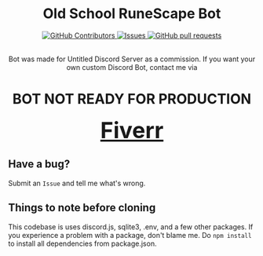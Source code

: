 <div align="center">
    <!-- <img src="./image.png" height="128" style="border-radius: 99999px"> -->
</div>
<h1 align="center">Old School RuneScape Bot</h1>
<div align="center">
    <a href="https://github.com/JayNightmare/Old-School-RuneScape/graphs/contributors">
      <img alt="GitHub Contributors" src="https://img.shields.io/github/contributors/JayNightmare/Old-School-RuneScape?color=2db94d" />
    </a>
    <a href="https://github.com/JayNightmare/Old-School-RuneScape/issues">
      <img alt="Issues" src="https://img.shields.io/github/issues/JayNightmare/Old-School-RuneScape?color=0088ff" />
    </a>
    <a href="https://github.com/JayNightmare/Old-School-RuneScape/pulls">
      <img alt="GitHub pull requests" src="https://img.shields.io/github/issues-pr/JayNightmare/Old-School-RuneScape?color=0088ff" />
    </a>
    <br/>
</div>

<div align="center">
  <!-- <div>
    <a href="https://top.gg/bot/1278098225353719869">
      <img src="https://top.gg/api/widget/upvotes/1278098225353719869.svg">
    </a>
    <a href="https://discord.com/application-directory/1278098225353719869">
      <p>Discord App Directory</p>
    </a>
  </div> -->
</div>

<br/>

<div align="center">
    <p>Bot was made for Untitled Discord Server as a commission. If you want your own custom Discord Bot, contact me via</p> 
</div>
<div align=center>

# BOT NOT READY FOR PRODUCTION

</div>

<div align="center">
    <a href=https://www.fiverr.com/s/bdoQ9mN style="font-size: 45px;  font-weight: bold;">Fiverr</a>
</div>


## Have a bug?
Submit an `Issue` and tell me what's wrong.

## Things to note before cloning
This codebase is uses discord.js, sqlite3, .env, and a few other packages. If you experience a problem with a package, don't blame me. Do `npm install` to install all dependencies from package.json.
